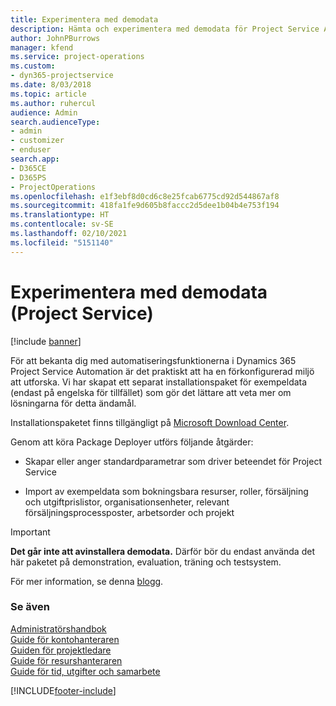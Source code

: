 ```yaml
---
title: Experimentera med demodata
description: Hämta och experimentera med demodata för Project Service Automation.
author: JohnPBurrows
manager: kfend
ms.service: project-operations
ms.custom:
- dyn365-projectservice
ms.date: 8/03/2018
ms.topic: article
ms.author: ruhercul
audience: Admin
search.audienceType:
- admin
- customizer
- enduser
search.app:
- D365CE
- D365PS
- ProjectOperations
ms.openlocfilehash: e1f3ebf8d0cd6c8e25fcab6775cd92d544867af8
ms.sourcegitcommit: 418fa1fe9d605b8faccc2d5dee1b04b4e753f194
ms.translationtype: HT
ms.contentlocale: sv-SE
ms.lasthandoff: 02/10/2021
ms.locfileid: "5151140"
---
```

# <a name="experiment-with-demo-data-project-service"></a>Experimentera med demodata (Project Service)

[!include [banner](../includes/psa-now-project-operations.md)]

För att bekanta dig med automatiseringsfunktionerna i Dynamics 365 Project Service Automation är det praktiskt att ha en förkonfigurerad miljö att utforska. Vi har skapat ett separat installationspaket för exempeldata (endast på engelska för tillfället) som gör det lättare att veta mer om lösningarna för detta ändamål. 

Installationspaketet finns tillgängligt på [Microsoft Download Center](https://go.microsoft.com/fwlink/?linkid=859966).  

Genom att köra Package Deployer utförs följande åtgärder: 
  
-   Skapar eller anger standardparametrar som driver beteendet för Project Service  
  
-   Import av exempeldata som bokningsbara resurser, roller, försäljning och utgiftprislistor, organisationsenheter, relevant försäljningsprocessposter, arbetsorder och projekt    
  
> [!IMPORTANT]
> **Det går inte att avinstallera demodata.** Därför bör du endast använda det här paketet på demonstration, evaluation, träning och testsystem.

För mer information, se denna [blogg](https://blogs.msdn.microsoft.com/crm/2017/10/24/microsoft-dynamics-365-for-field-service-and-project-service-automation-sample-data).





  
### <a name="see-also"></a>Se även  
 [Administratörshandbok](../psa/admin-guide.md)   
 [Guide för kontohanteraren](../psa/account-manager-guide.md)   
 [Guiden för projektledare](../psa/project-manager-guide.md)   
 [Guide för resurshanteraren](../psa/resource-manager-guide.md)   
 [Guide för tid, utgifter och samarbete](../psa/time-expense-collaboration-guide.md)


[!INCLUDE[footer-include](../includes/footer-banner.md)]